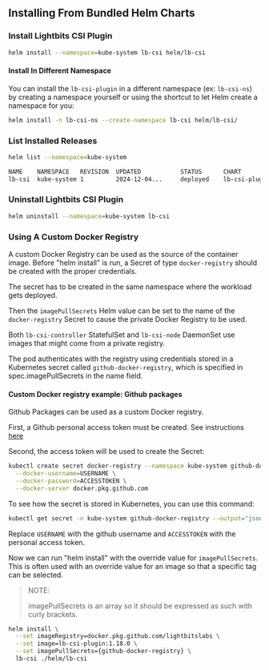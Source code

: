 ## Installing From Bundled Helm Charts

### Install Lightbits CSI Plugin

```bash
helm install --namespace=kube-system lb-csi helm/lb-csi
```

#### Install In Different Namespace

You can install the `lb-csi-plugin` in a different namespace (ex: `lb-csi-ns`)
by creating a namespace yourself or using the shortcut to let Helm create a namespace for you:

```bash
helm install -n lb-csi-ns --create-namespace lb-csi helm/lb-csi/
```

### List Installed Releases

```bash
helm list --namespace=kube-system

NAME  	NAMESPACE  	REVISION  UPDATED        	STATUS  	CHART              	 APP VERSION
lb-csi	kube-system	1         2024-12-04... 	deployed	lb-csi-plugin-0.13.0	 1.18.0
```

### Uninstall Lightbits CSI Plugin

```bash
helm uninstall --namespace=kube-system lb-csi
```

### Using A Custom Docker Registry

A custom Docker Registry can be used as the source of the container image. Before "helm install" is run, a Secret of type `docker-registry` should be created with the proper credentials.

The secret has to be created in the same namespace where the workload gets deployed.

Then the `imagePullSecrets` Helm value can be set to the name of the `docker-registry` Secret to cause the private Docker Registry to be used.

Both `lb-csi-controller` StatefulSet and `lb-csi-node` DaemonSet use images that might come from a private registry. 

The pod authenticates with the registry using credentials stored in a Kubernetes secret called `github-docker-registry`, which is specified in spec.imagePullSecrets in the name field.

#### Custom Docker registry example: Github packages

Github Packages can be used as a custom Docker registry.

First, a Github personal access token must be created. See instructions [here](https://docs.github.com/en/github/authenticating-to-github/creating-a-personal-access-token)

Second, the access token will be used to create the Secret:

```bash
kubectl create secret docker-registry --namespace kube-system github-docker-registry \
  --docker-username=USERNAME \
  --docker-password=ACCESSTOKEN \
  --docker-server docker.pkg.github.com
```

To see how the secret is stored in Kubernetes, you can use this command:

```bash
kubectl get secret -n kube-system github-docker-registry --output="jsonpath={.data.\.dockerconfigjson}" | base64 --decode
```

Replace `USERNAME` with the github username and `ACCESSTOKEN` with the personal access token.

Now we can run "helm install" with the override value for `imagePullSecrets`. This is often used with an override value for an image so that a specific tag can be selected.

> NOTE:
>
> imagePullSecrets is an array so it should be expressed as such with curly brackets.

```bash
helm install \
  --set imageRegistry=docker.pkg.github.com/lightbitslabs \
  --set image=lb-csi-plugin:1.18.0 \
  --set imagePullSecrets={github-docker-registry} \
  lb-csi ./helm/lb-csi
```
